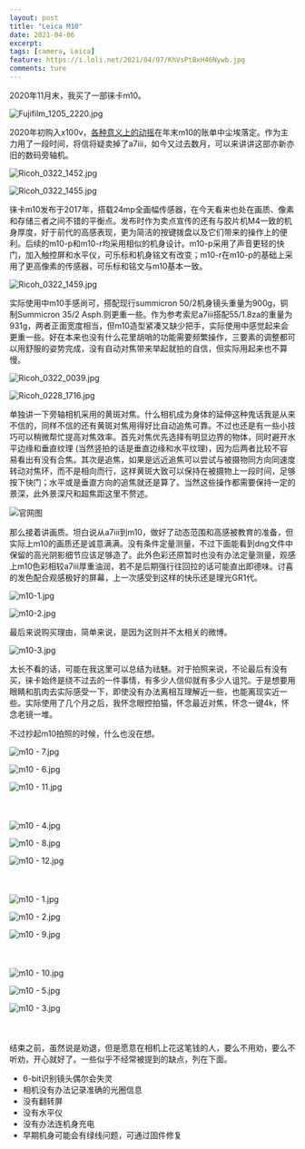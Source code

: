 ```yaml
---
layout: post
title: "Leica M10"
date: 2021-04-06
excerpt: 
tags: [camera, Leica]
feature: https://i.loli.net/2021/04/07/KhVsPtBxH46Nywb.jpg
comments: ture
---
```


2020年11月末，我买了一部徕卡m10。 

![Fujifilm_1205_2220.jpg](https://i.loli.net/2021/04/07/Mh2d1xeP9fBtVUT.jpg)

2020年初购入x100v，[各种意义上的动摇](https://taikwai.github.io/x100v/)在年末m10的账单中尘埃落定。作为主力用了一段时间，将信将疑卖掉了a7iii，如今又过去数月，可以来讲讲这部亦新亦旧的数码旁轴机。

![Ricoh_0322_1452.jpg](https://i.loli.net/2021/04/07/KhVsPtBxH46Nywb.jpg)

![Ricoh_0322_1455.jpg](https://i.loli.net/2021/04/07/ImU9YHtKydSixvs.jpg)

徕卡m10发布于2017年，搭载24mp全画幅传感器，在今天看来也处在画质、像素和存储三者之间不错的平衡点。发布时作为卖点宣传的还有与胶片机M4一致的机身厚度，好于前代的高感表现，更为简洁的按键拨盘以及它们带来的操作上的便利。后续的m10-p和m10-r均采用相似的机身设计。m10-p采用了声音更轻的快门，加入触控屏和水平仪，可乐标和机身铭文有改变；m10-r在m10-p的基础上采用了更高像素的传感器，可乐标和铭文与m10基本一致。

![Ricoh_0322_1459.jpg](https://i.loli.net/2021/04/07/cuYx5ra7Ps2vmf8.jpg)

实际使用中m10手感尚可，搭配现行summicron 50/2机身镜头重量为900g，铜制Summicron 35/2 Asph.则更重一些。作为参考索尼a7iii搭配55/1.8za的重量为931g，两者正面宽度相当，但m10造型紧凑又缺少把手，实际使用中感觉起来会更重一些。好在本来也没有什么花里胡哨的功能需要频繁操作，三要素的调整都可以用舒服的姿势完成，没有自动对焦带来举起就拍的自信，但实际用起来也不算慢。

![Ricoh_0322_0039.jpg](https://i.loli.net/2021/04/07/1RJmrt7zV6wUgI5.jpg)

![Ricoh_0228_1716.jpg](https://i.loli.net/2021/04/07/iV7SMLJB2otOhel.jpg)

单独讲一下旁轴相机采用的黄斑对焦。什么相机成为身体的延伸这种鬼话我是从来不信的，同样不信的还有黄斑对焦用得好比自动追焦可靠。不过也还是有一些小技巧可以稍微帮忙提高对焦效率。首先对焦优先选择有明显边界的物体，同时避开水平边缘和垂直纹理 (当然竖拍的话是垂直边缘和水平纹理)，因为后两者比较不容易看出有没有合焦。其次是追焦，如果是远近追焦可以尝试与被摄物同方向同速度转动对焦环，而不是相向而行，这样黄斑大致可以保持在被摄物上一段时间，足够按下快门；水平或是垂直方向的追焦就还是算了。当然这些操作都需要保持一定的景深，此外景深尺和超焦距这里不赘述。

![官网图](https://www-origin.leica-camera.com/var/leica/storage/images/media/media-asset-management-mam/global-international/photography/m-system/leica-m/features/detailseite-neu/content_bild_m10-usp-5_messsucher_2008x1338/2065353-1-eng-MA/Content_Bild_M10-USP-5_Messsucher_2008x1338_teaser-1316x878.jpg)

那么接着讲画质。坦白说从a7iii到m10，做好了动态范围和高感被教育的准备，但实际上m10的画质还是诚意满满。没有条件定量测量，不过下面能看到dng文件中保留的高光阴影细节应该足够造了。此外色彩还原暂时也没有办法定量测量，观感上m10色彩相较a7iii厚重油润，若不是后期强行往回拉的话可能直出即德味。讨喜的发色配合观感极好的屏幕，上一次感受到这样的快乐还是理光GR1代。

![m10-1.jpg](https://i.loli.net/2021/04/07/cFCgRwxK93BiLfT.jpg)

![m10-2.jpg](https://i.loli.net/2021/04/07/FIrTq867vZUm9p4.jpg)

最后来说购买理由，简单来说，是因为这则并不太相关的微博。

![m10-3.jpg](https://i.loli.net/2021/04/07/hxyoZ8lGPwVzeUW.jpg)

太长不看的话，可能在我这里可以总结为祛魅。对于拍照来说，不论最后有没有买，徕卡始终是绕不过去的一件事情，有多少人信仰就有多少人诅咒。于是想要用眼睛和肌肉去实际感受一下，即使没有办法离相互理解近一些，也能离现实近一些。实际使用了几个月之后，我怀念眼控拍猫，怀念最近对焦，怀念一键4k，怀念老镜一堆。

不过抄起m10拍照的时候，什么也没在想。

![m10 - 7.jpg](https://i.loli.net/2021/04/07/CE7OJQXhnpwaIzv.jpg)

![m10 - 6.jpg](https://i.loli.net/2021/04/07/1byeBs3uHJ8dQ9c.jpg)

![m10 - 11.jpg](https://i.loli.net/2021/04/07/utq5Oov6wU8HlI7.jpg)
<br>
<br>
<br>
<br>
![m10 - 4.jpg](https://i.loli.net/2021/04/07/38yZA7HFbSWpoDQ.jpg)

![m10 - 8.jpg](https://i.loli.net/2021/04/07/9YbwB6AJpDysdh5.jpg)

![m10 - 12.jpg](https://i.loli.net/2021/04/07/OzRm8bSg5JNiYfl.jpg)
<br>
<br>
<br>
<br>
![m10 - 1.jpg](https://i.loli.net/2021/04/07/6Wq1nT8ApdF7Zxz.jpg)

![m10 - 2.jpg](https://i.loli.net/2021/04/07/JaHfYpKRMzsD49G.jpg)

![m10 - 9.jpg](https://i.loli.net/2021/04/07/4FNotzVCH7xO5sd.jpg)
<br>
<br>
<br>
<br>
![m10 - 10.jpg](https://i.loli.net/2021/04/07/VeuaACpvl4t8Pcr.jpg)

![m10 - 5.jpg](https://i.loli.net/2021/04/07/Ey5JiLfSQ9mzPwr.jpg)

![m10 - 3.jpg](https://i.loli.net/2021/04/07/3PoYMfK8xSe7dvV.jpg)
<br>
<br>
<br>
<br>
结束之前，虽然说是劝退，但是愿意在相机上花这笔钱的人，要么不用劝，要么不听劝，开心就好了。一些似乎不经常被提到的缺点，列在下面。

- 6-bit识别镜头偶尔会失灵
- 相机没有办法记录准确的光圈信息
- 没有翻转屏
- 没有水平仪
- 没有办法连机身充电
- 早期机身可能会有绿线问题，可通过固件修复
